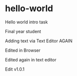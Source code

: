 # hello-world
Hello world intro task

Final year student

Adding text via Text Editor AGAIN

Edited in Browser

Edited again in text editor


Edit v1.0.1

